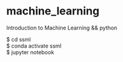 # machine_learning
Introduction to Machine Learning && python



$ cd ssml    
$ conda activate ssml   
$ jupyter notebook    

